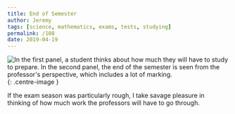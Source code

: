 ```yaml
---
title: End of Semester
author: Jeremy
tags: [science, mathematics, exams, tests, studying]
permalink: /108
date: 2019-04-19
---
```


![In the first panel, a student thinks about how much they will have to study to prepare. In the second panel, the end of the semester is seen from the professor's perspective, which includes a lot of marking.](https://res.cloudinary.com/dh3hm8pb7/image/upload/c_scale,q_auto:best/v1535842782/Handwaving/Published/EndOfSemester.png){: .centre-image }

If the exam season was particularly rough, I take savage pleasure in thinking of how much work the professors will have to go through.